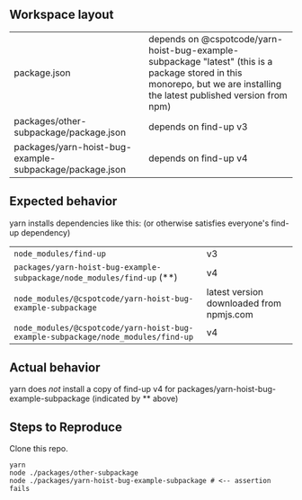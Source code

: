 ## Workspace layout

|  |  |
|---|---|
package.json | depends on @cspotcode/yarn-hoist-bug-example-subpackage "latest" (this is a package stored in this monorepo, but we are installing the latest published version from npm)
packages/other-subpackage/package.json | depends on find-up v3 |
packages/yarn-hoist-bug-example-subpackage/package.json | depends on find-up v4 |


## Expected behavior

yarn installs dependencies like this: (or otherwise satisfies everyone's find-up dependency)

|  |  |
|---|---|
`node_modules/find-up` | v3 |
`packages/yarn-hoist-bug-example-subpackage/node_modules/find-up` (**) | v4 |
`node_modules/@cspotcode/yarn-hoist-bug-example-subpackage` | latest version downloaded from npmjs.com |
`node_modules/@cspotcode/yarn-hoist-bug-example-subpackage/node_modules/find-up` | v4 |

## Actual behavior

yarn does *not* install a copy of find-up v4 for packages/yarn-hoist-bug-example-subpackage (indicated by ** above)

## Steps to Reproduce

Clone this repo.

```
yarn
node ./packages/other-subpackage
node ./packages/yarn-hoist-bug-example-subpackage # <-- assertion fails
```
